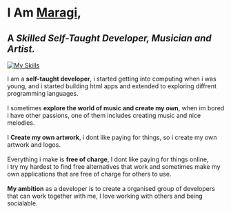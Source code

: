 <!-- MaRa(gi) (C)-->
# I Am [Maragi](https://maragi.is-cool.dev),
## A _Skilled Self-Taught Developer, Musician and Artist._

[![My Skills](https://skillicons.dev/icons?i=php,html,css,ts,js,py,md,bbcode)](https://maragi.is-cool.dev)

I am a **self-taught developer**, i started getting into computing when i was young, and i started building html apps and extended to exploring diffrent programming languages.<br>
<br>
I sometimes **explore the world of music and create my own**, when im bored i have other passions, one of them includes creating music and nice melodies.<br>
<br>
I **Create my own artwork**, i dont like paying for things, so i create my own artwork and logos.<br>
<br>
Everything i make is **free of charge**, I dont like paying for things online,<br>
i try my hardest to find free alternatives that work and sometimes make my own applications that are free of charge for others to use.<br>
<br>
**My ambition** as a developer is to create a organised group of developers that can work together with me, I love working with others and being socialable.
